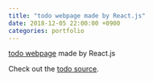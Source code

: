 ```yaml
---
title: "todo webpage made by React.js"
date: 2018-12-05 22:00:00 +0900
categories: portfolio
---
```

[todo webpage] made by React.js

Check out the [todo source].


[todo webpage]: https://dongsubak.github.io/todo/
[todo source]: https://github.com/dongsubak/todo/
